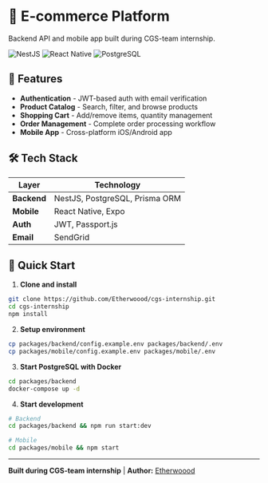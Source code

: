 # 🏪 E-commerce Platform

Backend API and mobile app built during CGS-team internship.

![NestJS](https://img.shields.io/badge/Backend-NestJS-blue)
![React Native](https://img.shields.io/badge/Mobile-React%20Native-blue)
![PostgreSQL](https://img.shields.io/badge/Database-PostgreSQL-blue)

## 🚀 Features

- **Authentication** - JWT-based auth with email verification
- **Product Catalog** - Search, filter, and browse products
- **Shopping Cart** - Add/remove items, quantity management
- **Order Management** - Complete order processing workflow
- **Mobile App** - Cross-platform iOS/Android app

## 🛠 Tech Stack

| Layer | Technology |
|-------|------------|
| **Backend** | NestJS, PostgreSQL, Prisma ORM |
| **Mobile** | React Native, Expo |
| **Auth** | JWT, Passport.js |
| **Email** | SendGrid |

## 🚀 Quick Start

1. **Clone and install**
```bash
git clone https://github.com/Etherwoood/cgs-internship.git
cd cgs-internship
npm install
```

2. **Setup environment**
```bash
cp packages/backend/config.example.env packages/backend/.env
cp packages/mobile/config.example.env packages/mobile/.env
```

3. **Start PostgreSQL with Docker**
```bash
cd packages/backend
docker-compose up -d
```

4. **Start development**
```bash
# Backend
cd packages/backend && npm run start:dev

# Mobile
cd packages/mobile && npm start
```



---
**Built during CGS-team internship** | **Author:** [Etherwoood](https://github.com/Etherwoood)
